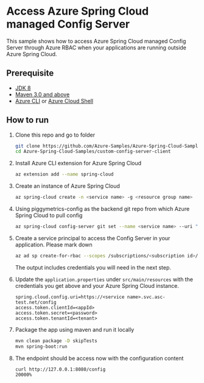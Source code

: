 # Access Azure Spring Cloud managed Config Server

This sample shows how to access Azure Spring Cloud managed Config Server through Azure RBAC when your applications are running outside Azure Spring Cloud.

## Prerequisite

* [JDK 8](https://docs.microsoft.com/en-us/azure/java/jdk/java-jdk-install)
* [Maven 3.0 and above](http://maven.apache.org/install.html)
* [Azure CLI](https://docs.microsoft.com/en-us/cli/azure/install-azure-cli?view=azure-cli-latest) or [Azure Cloud Shell](https://docs.microsoft.com/en-us/azure/cloud-shell/overview)

## How to run

1. Clone this repo and go to folder

    ```bash
    git clone https://github.com/Azure-Samples/Azure-Spring-Cloud-Samples
    cd Azure-Spring-Cloud-Samples/custom-config-server-client
    ```

1. Install Azure CLI extension for Azure Spring Cloud

    ```bash
    az extension add --name spring-cloud
    ```

1. Create an instance of Azure Spring Cloud

    ```bash
    az spring-cloud create -n <service name> -g <resource group name>
    ```

1. Using piggymetrics-config as the backend git repo from which Azure Spring Cloud to pull config
   
    ```bash
    az spring-cloud config-server git set --name <service name> --uri "https://github.com/Azure-Samples/piggymetrics-config.git"
    ```
   
1. Create a service principal to access the Config Server in your application. Please mark down 
    ```bash
    az ad sp create-for-rbac --scopes /subscriptions/<subscription id>/resourceGroups/<resource group name>/providers/Microsoft.AppPlatform/Spring/<service name> --role "Azure Spring Cloud Config Server Reader"
    ```
   The output includes credentials you will need in the next step.
   
1. Update the `application.properties` under `src/main/resources` with the credentials you get above and your Azure Spring Cloud instance.
    ```properties
    spring.cloud.config.uri=https://<service name>.svc.asc-test.net/config
    access.token.clientId=<appId>
    access.token.secret=<password>
    access.token.tenantId=<tenant>
    ```

1. Package the app using maven and run it locally
    ```bash
    mvn clean package -D skipTests
    mvn spring-boot:run
    ```
   
1. The endpoint should be access now with the configuration content
    ```bash
   curl http://127.0.0.1:8080/config
   20000%
    ```
